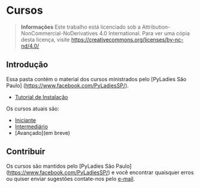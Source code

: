 # Cursos
> **Informações** Este trabalho está licenciado sob a Attribution-NonCommercial-NoDerivatives 4.0 International. Para ver uma cópia desta licença, visite https://creativecommons.org/licenses/by-nc-nd/4.0/

## Introdução

Essa pasta contém o material dos cursos ministrados pelo [PyLadies São Paulo] (https://www.facebook.com/PyLadiesSP/).


- [Tutorial de Instalação](https://github.com/PyLadiesSP/Cursos/)

Os cursos atuais são:
- [Iniciante](https://github.com/PyLadiesSP/Cursos/)
- [Intermediário](https://github.com/PyLadiesSP/Cursos/)
- [Avançado](em breve)

## Contribuir

Os cursos são mantidos pelo [PyLadies São Paulo] (https://www.facebook.com/PyLadiesSP/) e você encontrar quaisquer erros ou quiser enviar sugestões contate-nos pelo [e-mail](saopaulo@pyladies.com).
